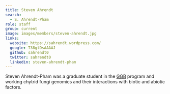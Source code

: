 ```yaml
---
title: Steven Ahrendt
search:
  - S. Ahrendt-Pham
role: staff
group: current
image: images/members/steven-ahrendt.jpg
links:
  website: https://sahrendt.wordpress.com/
  google: T38gtDsAAAAJ
  github: sahrendt0
  twitter: sahrendt0
  linkedin: steven-ahrendt-pham
---
```


Steven Ahrendt-Pham was a graduate student in the [GGB](http://ggb.ucr.edu) program and working chytrid fungi genomics and their interactions with biotic and abiotic factors.

